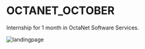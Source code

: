 # OCTANET_OCTOBER
Internship for 1 month in OctaNet Software Services.

![landingpage](https://github.com/VAggarwal97/OCTANET_OCTOBER/assets/98248974/9c513877-3f06-4346-bd31-e85e2e29074a)
